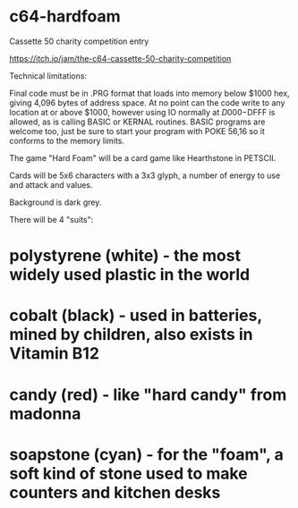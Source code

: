 # c64-hardfoam
Cassette 50 charity competition entry

https://itch.io/jam/the-c64-cassette-50-charity-competition

Technical limitations:

 Final code must be in .PRG format that loads into memory below $1000 hex, giving 4,096 bytes of address space.
 At no point can the code write to any location at or above $1000, however using IO normally at $D000-$DFFF is allowed, as is calling BASIC or KERNAL routines. BASIC programs are welcome too, just be sure to start your program with POKE 56,16 so it conforms to the memory limits.

The game "Hard Foam" will be a card game like Hearthstone in PETSCII.

Cards will be 5x6 characters with a 3x3 glyph, a number of energy to use and attack and values.

Background is dark grey.

There will be 4 "suits":
# polystyrene (white) - the most widely used plastic in the world
# cobalt (black) - used in batteries, mined by children, also exists in Vitamin B12
# candy (red) - like "hard candy" from madonna
# soapstone (cyan) - for the "foam", a soft kind of stone used to make counters and kitchen desks
